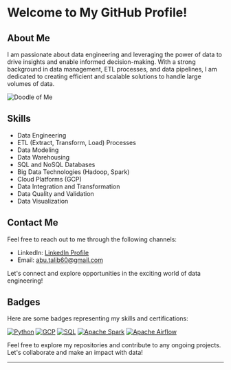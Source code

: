 # Welcome to My GitHub Profile!

## About Me
I am passionate about data engineering and leveraging the power of data to drive insights and enable informed decision-making. With a strong background in data management, ETL processes, and data pipelines, I am dedicated to creating efficient and scalable solutions to handle large volumes of data.


![Doodle of Me](https://cdn.dribbble.com/users/1059583/screenshots/4171367/media/34e69eb61a7bd8dea1c957a8b82605a7.gif)

## Skills
- Data Engineering
- ETL (Extract, Transform, Load) Processes
- Data Modeling
- Data Warehousing
- SQL and NoSQL Databases
- Big Data Technologies (Hadoop, Spark)
- Cloud Platforms (GCP)
- Data Integration and Transformation
- Data Quality and Validation
- Data Visualization


## Contact Me
Feel free to reach out to me through the following channels:

- LinkedIn: [LinkedIn Profile](https://www.linkedin.com/in/abu-talib-44615b159/)
- Email: [abu.talib60@gmail.com](mailto:abu.talib60@gmail.com)

Let's connect and explore opportunities in the exciting world of data engineering!

## Badges
Here are some badges representing my skills and certifications:

[![Python](https://img.shields.io/badge/-Python-3776AB?logo=python&logoColor=white&labelColor=3776AB&style=flat-square)](https://www.python.org)
[![GCP](https://img.shields.io/badge/-GCP-4285F4?logo=google-cloud&logoColor=white&labelColor=4285F4&style=flat-square)](https://cloud.google.com/)
[![SQL](https://img.shields.io/badge/-SQL-FF8C00?logo=sql&logoColor=white&labelColor=FF8C00&style=flat-square)](https://www.w3schools.com/sql/)
[![Apache Spark](https://img.shields.io/badge/-Apache%20Spark-E25A1C?logo=apache-spark&logoColor=white&labelColor=E25A1C&style=flat-square)](https://spark.apache.org/)
[![Apache Airflow](https://img.shields.io/badge/-Apache%20Airflow-017CEE?logo=apache-airflow&logoColor=white&labelColor=017CEE&style=flat-square)](https://airflow.apache.org/)


Feel free to explore my repositories and contribute to any ongoing projects. Let's collaborate and make an impact with data!

---


